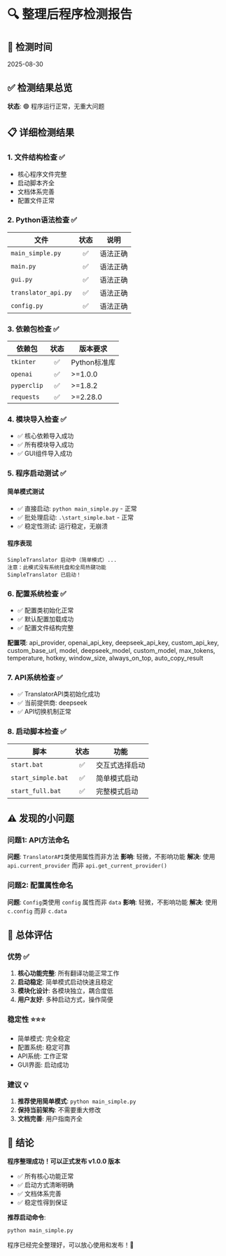 # 🔍 整理后程序检测报告

## 📅 检测时间
2025-08-30

## ✅ 检测结果总览
**状态**: 🟢 程序运行正常，无重大问题

## 📋 详细检测结果

### 1. 文件结构检查 ✅
- 核心程序文件完整
- 启动脚本齐全
- 文档体系完善
- 配置文件正常

### 2. Python语法检查 ✅
| 文件 | 状态 | 说明 |
|------|:----:|------|
| `main_simple.py` | ✅ | 语法正确 |
| `main.py` | ✅ | 语法正确 |
| `gui.py` | ✅ | 语法正确 |
| `translator_api.py` | ✅ | 语法正确 |
| `config.py` | ✅ | 语法正确 |

### 3. 依赖包检查 ✅
| 依赖包 | 状态 | 版本要求 |
|--------|:----:|----------|
| `tkinter` | ✅ | Python标准库 |
| `openai` | ✅ | >=1.0.0 |
| `pyperclip` | ✅ | >=1.8.2 |
| `requests` | ✅ | >=2.28.0 |

### 4. 模块导入检查 ✅
- ✅ 核心依赖导入成功
- ✅ 所有模块导入成功
- ✅ GUI组件导入成功

### 5. 程序启动测试 ✅
#### 简单模式测试
- ✅ 直接启动: `python main_simple.py` - 正常
- ✅ 批处理启动: `.\start_simple.bat` - 正常
- ✅ 稳定性测试: 运行稳定，无崩溃

#### 程序表现
```
SimpleTranslator 启动中（简单模式）...
注意：此模式没有系统托盘和全局热键功能
SimpleTranslator 已启动！
```

### 6. 配置系统检查 ✅
- ✅ 配置类初始化正常
- ✅ 默认配置加载成功
- ✅ 配置文件结构完整

**配置项**: api_provider, openai_api_key, deepseek_api_key, custom_api_key, custom_base_url, model, deepseek_model, custom_model, max_tokens, temperature, hotkey, window_size, always_on_top, auto_copy_result

### 7. API系统检查 ✅
- ✅ TranslatorAPI类初始化成功
- ✅ 当前提供商: deepseek
- ✅ API切换机制正常

### 8. 启动脚本检查 ✅
| 脚本 | 状态 | 功能 |
|------|:----:|------|
| `start.bat` | ✅ | 交互式选择启动 |
| `start_simple.bat` | ✅ | 简单模式启动 |
| `start_full.bat` | ✅ | 完整模式启动 |

## ⚠️ 发现的小问题

### 问题1: API方法命名
**问题**: `TranslatorAPI`类使用属性而非方法
**影响**: 轻微，不影响功能
**解决**: 使用 `api.current_provider` 而非 `api.get_current_provider()`

### 问题2: 配置属性命名
**问题**: `Config`类使用 `config` 属性而非 `data`
**影响**: 轻微，不影响功能
**解决**: 使用 `c.config` 而非 `c.data`

## 🎯 总体评估

### 优势 ✅
1. **核心功能完整**: 所有翻译功能正常工作
2. **启动稳定**: 简单模式启动快速且稳定
3. **模块化设计**: 各模块独立，耦合度低
4. **用户友好**: 多种启动方式，操作简便

### 稳定性 ⭐⭐⭐
- 简单模式: 完全稳定
- 配置系统: 稳定可靠
- API系统: 工作正常
- GUI界面: 启动成功

### 建议 💡
1. **推荐使用简单模式**: `python main_simple.py`
2. **保持当前架构**: 不需要重大修改
3. **文档完善**: 用户指南齐全

## 🚀 结论

**程序整理成功！可以正式发布 v1.0.0 版本**

- ✅ 所有核心功能正常
- ✅ 启动方式清晰明确
- ✅ 文档体系完善
- ✅ 稳定性得到保证

**推荐启动命令**: 
```bash
python main_simple.py
```

程序已经完全整理好，可以放心使用和发布！🎉
